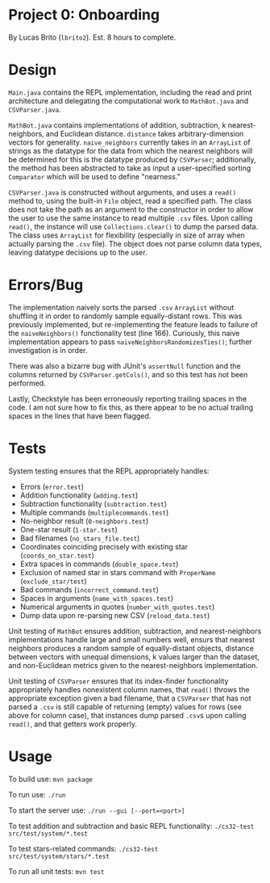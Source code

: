 # Project 0: Onboarding 
By Lucas Brito (`lbrito2`). Est. 8 hours to complete.

# Design 
`Main.java` contains the REPL implementation, including the read and print 
architecture and delegating the computational work to `MathBot.java` and 
`CSVParser.java`. 

`MathBot.java` contains implementations of addition, subtraction, 
k nearest-neighbors, and Euclidean distance. `distance` takes
arbitrary-dimension vectors for generality. `naive_neighbors` currently takes 
in an `ArrayList` of strings as the datatype for the data from which the nearest
neighbors will be determined for this is the datatype produced by `CSVParser`;
additionally, the method has been abstracted to take as input a user-specified
sorting `Comparator` which will be used to define "nearness."

`CSVParser.java` is constructed without arguments, and uses a `read()` method 
to, using the built-in `File` object, read a specified path. The class does not 
take the path as an argument to the constructor in order to allow the user to 
use the same instance to read multiple `.csv` files. Upon calling `read()`, the 
instance will use `Collections.clear()` to dump the parsed data. The class 
uses `ArrayList` for flexibility (especially in size of array when actually 
parsing the `.csv` file). The object does not parse column data types, leaving 
datatype decisions up to the user. 

# Errors/Bug 
The implementation naively sorts the parsed `.csv` `ArrayList` without shuffling 
it in order to randomly sample equally-distant rows. This was previously 
implemented, but re-implementing the feature leads to failure of the 
`naiveNeighbors()` functionality test (line 166). Curiously, this naive 
implementation appears to pass `naiveNeighborsRandomizesTies()`; further 
investigation is in order.

There was also a bizarre bug with JUnit's `assertNull` function and the 
columns returned by `CSVParser.getCols()`, and so this test has not been 
performed. 

Lastly, Checkstyle has been erroneously reporting trailing spaces in the code. 
I am not sure how to fix this, as there appear to be no actual trailing spaces 
in the lines that have been flagged.

# Tests 
System testing ensures that the REPL appropriately handles: 
- Errors (`error.test`)
- Addition functionality (`adding.test`)
- Subtraction functionality (`subtraction.test`)
- Multiple commands (`multiplecommands.test`)
- No-neighbor result (`0-neighbors.test`)
- One-star result (`1-star.test`)
- Bad filenames (`no_stars_file.test`)
- Coordinates coinciding precisely with existing star (`coords_on_star.test`)
- Extra spaces in commands (`double_space.test`)
- Exclusion of named star in stars command with `ProperName` (`exclude_star/test`)
- Bad commands (`incorrect_command.test`)
- Spaces in arguments (`name_with_spaces.test`)
- Numerical arguments in quotes (`number_with_quotes.test`)
- Dump data upon re-parsing new CSV (`reload_data.test`)

Unit testing of `MathBot` ensures addition, subtraction, and nearest-neighbors 
implementations handle large and small numbers well, ensurs that nearest
neighbors produces a random sample of equally-distant objects, distance between 
vectors with unequal dimensions, k values larger than the dataset, and 
non-Euclidean metrics given to the nearest-neighbors implementation. 

Unit testing of `CSVParser` ensures that its index-finder functionality 
appropriately handles nonexistent column names, that `read()` throws the 
appropriate exception given a bad filename, that a `CSVParser` that has not 
parsed a `.csv` is still capable of returning (empty) values for rows (see above 
for column case), that instances dump parsed `.csv`s upon calling `read()`, and
that getters work properly. 

# Usage 
To build use:
`mvn package`

To run use:
`./run`

To start the server use:
`./run --gui [--port=<port>]`

To test addition and subtraction and basic REPL functionality: 
`./cs32-test src/test/system/*.test`

To test stars-related commands: 
`./cs32-test src/test/system/stars/*.test`

To run all unit tests: 
`mvn test`